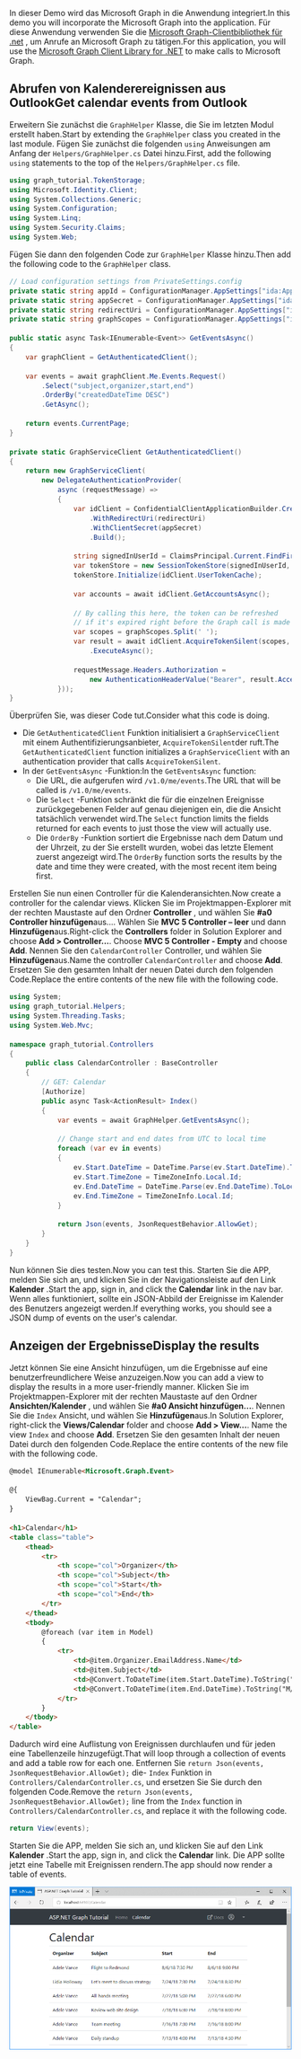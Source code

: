 <!-- markdownlint-disable MD002 MD041 -->

<span data-ttu-id="732a5-101">In dieser Demo wird das Microsoft Graph in die Anwendung integriert.</span><span class="sxs-lookup"><span data-stu-id="732a5-101">In this demo you will incorporate the Microsoft Graph into the application.</span></span> <span data-ttu-id="732a5-102">Für diese Anwendung verwenden Sie die [Microsoft Graph-Clientbibliothek für .net](https://github.com/microsoftgraph/msgraph-sdk-dotnet) , um Anrufe an Microsoft Graph zu tätigen.</span><span class="sxs-lookup"><span data-stu-id="732a5-102">For this application, you will use the [Microsoft Graph Client Library for .NET](https://github.com/microsoftgraph/msgraph-sdk-dotnet) to make calls to Microsoft Graph.</span></span>

## <a name="get-calendar-events-from-outlook"></a><span data-ttu-id="732a5-103">Abrufen von Kalenderereignissen aus Outlook</span><span class="sxs-lookup"><span data-stu-id="732a5-103">Get calendar events from Outlook</span></span>

<span data-ttu-id="732a5-104">Erweitern Sie zunächst die `GraphHelper` Klasse, die Sie im letzten Modul erstellt haben.</span><span class="sxs-lookup"><span data-stu-id="732a5-104">Start by extending the `GraphHelper` class you created in the last module.</span></span> <span data-ttu-id="732a5-105">Fügen Sie zunächst die folgenden `using` Anweisungen am Anfang der `Helpers/GraphHelper.cs` Datei hinzu.</span><span class="sxs-lookup"><span data-stu-id="732a5-105">First, add the following `using` statements to the top of the `Helpers/GraphHelper.cs` file.</span></span>

```cs
using graph_tutorial.TokenStorage;
using Microsoft.Identity.Client;
using System.Collections.Generic;
using System.Configuration;
using System.Linq;
using System.Security.Claims;
using System.Web;
```

<span data-ttu-id="732a5-106">Fügen Sie dann den folgenden Code zur `GraphHelper` Klasse hinzu.</span><span class="sxs-lookup"><span data-stu-id="732a5-106">Then add the following code to the `GraphHelper` class.</span></span>

```cs
// Load configuration settings from PrivateSettings.config
private static string appId = ConfigurationManager.AppSettings["ida:AppId"];
private static string appSecret = ConfigurationManager.AppSettings["ida:AppSecret"];
private static string redirectUri = ConfigurationManager.AppSettings["ida:RedirectUri"];
private static string graphScopes = ConfigurationManager.AppSettings["ida:AppScopes"];

public static async Task<IEnumerable<Event>> GetEventsAsync()
{
    var graphClient = GetAuthenticatedClient();

    var events = await graphClient.Me.Events.Request()
        .Select("subject,organizer,start,end")
        .OrderBy("createdDateTime DESC")
        .GetAsync();

    return events.CurrentPage;
}

private static GraphServiceClient GetAuthenticatedClient()
{
    return new GraphServiceClient(
        new DelegateAuthenticationProvider(
            async (requestMessage) =>
            {
                var idClient = ConfidentialClientApplicationBuilder.Create(appId)
                    .WithRedirectUri(redirectUri)
                    .WithClientSecret(appSecret)
                    .Build();

                string signedInUserId = ClaimsPrincipal.Current.FindFirst(ClaimTypes.NameIdentifier).Value;
                var tokenStore = new SessionTokenStore(signedInUserId, HttpContext.Current);
                tokenStore.Initialize(idClient.UserTokenCache);

                var accounts = await idClient.GetAccountsAsync();

                // By calling this here, the token can be refreshed
                // if it's expired right before the Graph call is made
                var scopes = graphScopes.Split(' ');
                var result = await idClient.AcquireTokenSilent(scopes, accounts.FirstOrDefault())
                    .ExecuteAsync();

                requestMessage.Headers.Authorization =
                    new AuthenticationHeaderValue("Bearer", result.AccessToken);
            }));
}
```

<span data-ttu-id="732a5-107">Überprüfen Sie, was dieser Code tut.</span><span class="sxs-lookup"><span data-stu-id="732a5-107">Consider what this code is doing.</span></span>

- <span data-ttu-id="732a5-108">Die `GetAuthenticatedClient` Funktion initialisiert a `GraphServiceClient` mit einem Authentifizierungsanbieter, `AcquireTokenSilent`der ruft.</span><span class="sxs-lookup"><span data-stu-id="732a5-108">The `GetAuthenticatedClient` function initializes a `GraphServiceClient` with an authentication provider that calls `AcquireTokenSilent`.</span></span>
- <span data-ttu-id="732a5-109">In der `GetEventsAsync` -Funktion:</span><span class="sxs-lookup"><span data-stu-id="732a5-109">In the `GetEventsAsync` function:</span></span>
  - <span data-ttu-id="732a5-110">Die URL, die aufgerufen wird `/v1.0/me/events`.</span><span class="sxs-lookup"><span data-stu-id="732a5-110">The URL that will be called is `/v1.0/me/events`.</span></span>
  - <span data-ttu-id="732a5-111">Die `Select` -Funktion schränkt die für die einzelnen Ereignisse zurückgegebenen Felder auf genau diejenigen ein, die die Ansicht tatsächlich verwendet wird.</span><span class="sxs-lookup"><span data-stu-id="732a5-111">The `Select` function limits the fields returned for each events to just those the view will actually use.</span></span>
  - <span data-ttu-id="732a5-112">Die `OrderBy` -Funktion sortiert die Ergebnisse nach dem Datum und der Uhrzeit, zu der Sie erstellt wurden, wobei das letzte Element zuerst angezeigt wird.</span><span class="sxs-lookup"><span data-stu-id="732a5-112">The `OrderBy` function sorts the results by the date and time they were created, with the most recent item being first.</span></span>

<span data-ttu-id="732a5-113">Erstellen Sie nun einen Controller für die Kalenderansichten.</span><span class="sxs-lookup"><span data-stu-id="732a5-113">Now create a controller for the calendar views.</span></span> <span data-ttu-id="732a5-114">Klicken Sie im Projektmappen-Explorer mit der rechten Maustaste auf den Ordner **Controller** , und wählen Sie **#a0 Controller hinzufügen**aus.... Wählen Sie **MVC 5 Controller – leer** und dann **Hinzufügen**aus.</span><span class="sxs-lookup"><span data-stu-id="732a5-114">Right-click the **Controllers** folder in Solution Explorer and choose **Add > Controller...**. Choose **MVC 5 Controller - Empty** and choose **Add**.</span></span> <span data-ttu-id="732a5-115">Nennen Sie den `CalendarController` Controller, und wählen Sie **Hinzufügen**aus.</span><span class="sxs-lookup"><span data-stu-id="732a5-115">Name the controller `CalendarController` and choose **Add**.</span></span> <span data-ttu-id="732a5-116">Ersetzen Sie den gesamten Inhalt der neuen Datei durch den folgenden Code.</span><span class="sxs-lookup"><span data-stu-id="732a5-116">Replace the entire contents of the new file with the following code.</span></span>

```cs
using System;
using graph_tutorial.Helpers;
using System.Threading.Tasks;
using System.Web.Mvc;

namespace graph_tutorial.Controllers
{
    public class CalendarController : BaseController
    {
        // GET: Calendar
        [Authorize]
        public async Task<ActionResult> Index()
        {
            var events = await GraphHelper.GetEventsAsync();

            // Change start and end dates from UTC to local time
            foreach (var ev in events)
            {
                ev.Start.DateTime = DateTime.Parse(ev.Start.DateTime).ToLocalTime().ToString();
                ev.Start.TimeZone = TimeZoneInfo.Local.Id;
                ev.End.DateTime = DateTime.Parse(ev.End.DateTime).ToLocalTime().ToString();
                ev.End.TimeZone = TimeZoneInfo.Local.Id;
            }

            return Json(events, JsonRequestBehavior.AllowGet);
        }
    }
}
```

<span data-ttu-id="732a5-117">Nun können Sie dies testen.</span><span class="sxs-lookup"><span data-stu-id="732a5-117">Now you can test this.</span></span> <span data-ttu-id="732a5-118">Starten Sie die APP, melden Sie sich an, und klicken Sie in der Navigationsleiste auf den Link **Kalender** .</span><span class="sxs-lookup"><span data-stu-id="732a5-118">Start the app, sign in, and click the **Calendar** link in the nav bar.</span></span> <span data-ttu-id="732a5-119">Wenn alles funktioniert, sollte ein JSON-Abbild der Ereignisse im Kalender des Benutzers angezeigt werden.</span><span class="sxs-lookup"><span data-stu-id="732a5-119">If everything works, you should see a JSON dump of events on the user's calendar.</span></span>

## <a name="display-the-results"></a><span data-ttu-id="732a5-120">Anzeigen der Ergebnisse</span><span class="sxs-lookup"><span data-stu-id="732a5-120">Display the results</span></span>

<span data-ttu-id="732a5-121">Jetzt können Sie eine Ansicht hinzufügen, um die Ergebnisse auf eine benutzerfreundlichere Weise anzuzeigen.</span><span class="sxs-lookup"><span data-stu-id="732a5-121">Now you can add a view to display the results in a more user-friendly manner.</span></span> <span data-ttu-id="732a5-122">Klicken Sie im Projektmappen-Explorer mit der rechten Maustaste auf den Ordner **Ansichten/Kalender** , und wählen Sie **#a0 Ansicht hinzufügen...**. Nennen Sie die `Index` Ansicht, und wählen Sie **Hinzufügen**aus.</span><span class="sxs-lookup"><span data-stu-id="732a5-122">In Solution Explorer, right-click the **Views/Calendar** folder and choose **Add > View...**. Name the view `Index` and choose **Add**.</span></span> <span data-ttu-id="732a5-123">Ersetzen Sie den gesamten Inhalt der neuen Datei durch den folgenden Code.</span><span class="sxs-lookup"><span data-stu-id="732a5-123">Replace the entire contents of the new file with the following code.</span></span>

```html
@model IEnumerable<Microsoft.Graph.Event>

@{
    ViewBag.Current = "Calendar";
}

<h1>Calendar</h1>
<table class="table">
    <thead>
        <tr>
            <th scope="col">Organizer</th>
            <th scope="col">Subject</th>
            <th scope="col">Start</th>
            <th scope="col">End</th>
        </tr>
    </thead>
    <tbody>
        @foreach (var item in Model)
        {
            <tr>
                <td>@item.Organizer.EmailAddress.Name</td>
                <td>@item.Subject</td>
                <td>@Convert.ToDateTime(item.Start.DateTime).ToString("M/d/yy h:mm tt")</td>
                <td>@Convert.ToDateTime(item.End.DateTime).ToString("M/d/yy h:mm tt")</td>
            </tr>
        }
    </tbody>
</table>
```

<span data-ttu-id="732a5-124">Dadurch wird eine Auflistung von Ereignissen durchlaufen und für jeden eine Tabellenzeile hinzugefügt.</span><span class="sxs-lookup"><span data-stu-id="732a5-124">That will loop through a collection of events and add a table row for each one.</span></span> <span data-ttu-id="732a5-125">Entfernen Sie `return Json(events, JsonRequestBehavior.AllowGet);` die- `Index` Funktion in `Controllers/CalendarController.cs`, und ersetzen Sie Sie durch den folgenden Code.</span><span class="sxs-lookup"><span data-stu-id="732a5-125">Remove the `return Json(events, JsonRequestBehavior.AllowGet);` line from the `Index` function in `Controllers/CalendarController.cs`, and replace it with the following code.</span></span>

```cs
return View(events);
```

<span data-ttu-id="732a5-126">Starten Sie die APP, melden Sie sich an, und klicken Sie auf den Link **Kalender** .</span><span class="sxs-lookup"><span data-stu-id="732a5-126">Start the app, sign in, and click the **Calendar** link.</span></span> <span data-ttu-id="732a5-127">Die APP sollte jetzt eine Tabelle mit Ereignissen rendern.</span><span class="sxs-lookup"><span data-stu-id="732a5-127">The app should now render a table of events.</span></span>

![Ein Screenshot der Ereignistabelle](./images/add-msgraph-01.png)